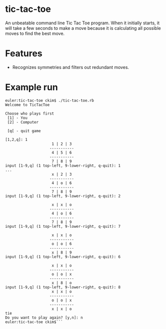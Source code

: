 tic-tac-toe
===========

An unbeatable command line Tic Tac Toe program.  When it initially starts, it will take a few seconds to make a move because it is calculating all possible moves to find the best move.

Features
========
* Recognizes symmetries and filters out redundant moves.

Example run
===========
```
euler:tic-tac-toe ckim$ ./tic-tac-toe.rb
Welcome to TicTacToe

Choose who plays first
 [1] - You
 [2] - Computer

 [q[ - quit game

[1,2,q]: 1
                     1 | 2 | 3
                    -----------
                     4 | 5 | 6
                    -----------
                     7 | 8 | 9
input [1-9,q] (1 top-left, 9-lower-right, q-quit): 1
...
                     x | 2 | 3
                    -----------
                     4 | o | 6
                    -----------
                     7 | 8 | 9
input [1-9,q] (1 top-left, 9-lower-right, q-quit): 2

                     x | x | o
                    -----------
                     4 | o | 6
                    -----------
                     7 | 8 | 9
input [1-9,q] (1 top-left, 9-lower-right, q-quit): 7

                     x | x | o
                    -----------
                     o | o | 6
                    -----------
                     x | 8 | 9
input [1-9,q] (1 top-left, 9-lower-right, q-quit): 6

                     x | x | o
                    -----------
                     o | o | x
                    -----------
                     x | 8 | o
input [1-9,q] (1 top-left, 9-lower-right, q-quit): 8
                     x | x | o
                    -----------
                     o | o | x
                    -----------
                     x | x | o
tie
Do you want to play again? [y,n]: n
euler:tic-tac-toe ckim$```
